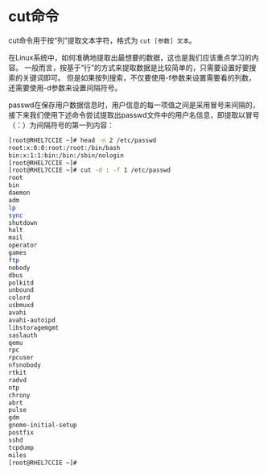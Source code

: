# cut命令

cut命令用于按“列”提取文本字符，格式为 `cut [参数] 文本`。

在Linux系统中，如何准确地提取出最想要的数据，这也是我们应该重点学习的内容。
一般而言，按基于“行”的方式来提取数据是比较简单的，只需要设置好要搜索的关键词即可。
但是如果按列搜索，不仅要使用-f参数来设置需要看的列数，还需要使用-d参数来设置间隔符号。

passwd在保存用户数据信息时，用户信息的每一项值之间是采用冒号来间隔的，接下来我们使用下述命令尝试提取出passwd文件中的用户名信息，即提取以冒号（：）为间隔符号的第一列内容：
```sh
[root@RHEL7CCIE ~]# head -n 2 /etc/passwd
root:x:0:0:root:/root:/bin/bash
bin:x:1:1:bin:/bin:/sbin/nologin
[root@RHEL7CCIE ~]#
[root@RHEL7CCIE ~]# cut -d : -f 1 /etc/passwd
root
bin
daemon
adm
lp
sync
shutdown
halt
mail
operator
games
ftp
nobody
dbus
polkitd
unbound
colord
usbmuxd
avahi
avahi-autoipd
libstoragemgmt
saslauth
qemu
rpc
rpcuser
nfsnobody
rtkit
radvd
ntp
chrony
abrt
pulse
gdm
gnome-initial-setup
postfix
sshd
tcpdump
miles
[root@RHEL7CCIE ~]#
```


